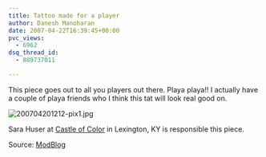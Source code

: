 ```yaml
---
title: Tattoo made for a player
author: Danesh Manoharan
date: 2007-04-22T16:39:45+00:00
pvc_views:
  - 6962
dsq_thread_id:
  - 889737011

---
```

This piece goes out to all you players out there. Playa playa!! I actually have a couple of playa friends who I think this tat will look real good on.

![200704201212-pix1.jpg][1] 

Sara Huser at [Castle of Color][2] in Lexington, KY is responsible this piece.

Source: [ModBlog][3]

 [1]: /wp-content/uploads/2007/04/200704201212-pix1.jpg
 [2]: http://www.castleofcolor.com
 [3]: http://modblog.bmezine.com/2007/04/20/slut-fucker-tattoo/